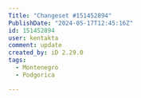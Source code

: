 ```yaml
---
Title: "Changeset #151452894"
PublishDate: "2024-05-17T12:45:16Z"
id: 151452894
user: kentakta
comment: update
created_by: iD 2.29.0
tags:
  - Montenegro
  - Podgorica

---
```


